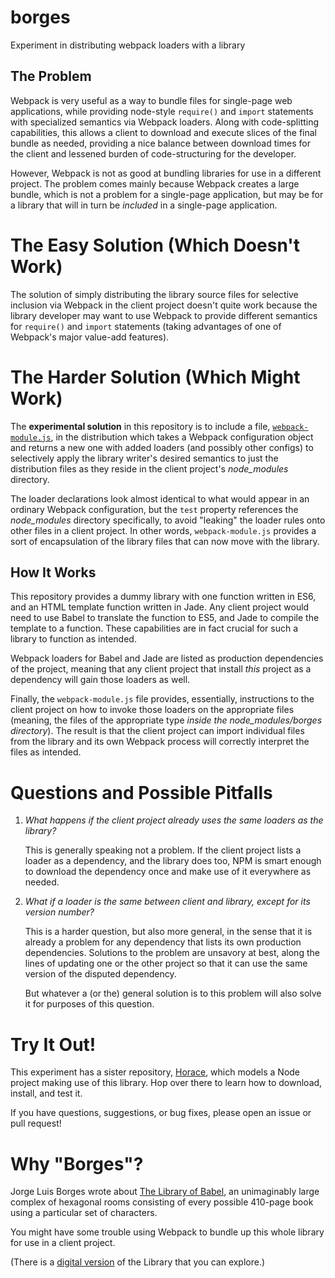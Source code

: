 # borges
Experiment in distributing webpack loaders with a library

## The Problem

Webpack is very useful as a way to bundle files for single-page web
applications, while providing node-style `require()` and `import` statements
with specialized semantics via Webpack loaders. Along with code-splitting
capabilities, this allows a client to download and execute slices of the final
bundle as needed, providing a nice balance between download times for the client
and lessened burden of code-structuring for the developer.

However, Webpack is not as good at bundling libraries for use in a different
project. The problem comes mainly because Webpack creates a large bundle, which
is not a problem for a single-page application, but may be for a library that
will in turn be *included* in a single-page application.

# The Easy Solution (Which Doesn't Work)

The solution of simply distributing the library source files for selective
inclusion via Webpack in the client project doesn't quite work because the
library developer may want to use Webpack to provide different semantics for
`require()` and `import` statements (taking advantages of one of Webpack's major
value-add features).

# The Harder Solution (Which Might Work)

The **experimental solution** in this repository is to include a file,
[`webpack-module.js`](https://github.com/ronichoudhury-work/borges/blob/master/webpack-module.js),
in the distribution which takes a Webpack configuration object and returns a new
one with added loaders (and possibly other configs) to selectively apply the
library writer's desired semantics to just the distribution files as they reside
in the client project's *node_modules* directory.

The loader declarations look almost identical to what would appear in an
ordinary Webpack configuration, but the `test` property references the
*node_modules* directory specifically, to avoid "leaking" the loader rules onto
other files in a client project. In other words, `webpack-module.js` provides a
sort of encapsulation of the library files that can now move with the library.

## How It Works

This repository provides a dummy library with one function written in ES6, and
an HTML template function written in Jade. Any client project would need to use
Babel to translate the function to ES5, and Jade to compile the template to a
function. These capabilities are in fact crucial for such a library to function
as intended.

Webpack loaders for Babel and Jade are listed as production dependencies of the
project, meaning that any client project that install *this* project as a
dependency will gain those loaders as well.

Finally, the `webpack-module.js` file provides, essentially, instructions to the
client project on how to invoke those loaders on the appropriate files (meaning,
the files of the appropriate type *inside the node_modules/borges directory*).
The result is that the client project can import individual files from the
library and its own Webpack process will correctly interpret the files as
intended.

# Questions and Possible Pitfalls

1. *What happens if the client project already uses the same loaders as the
   library?*

   This is generally speaking not a problem. If the client project lists a
   loader as a dependency, and the library does too, NPM is smart enough to
   download the dependency once and make use of it everywhere as needed.

2. *What if a loader is the same between client and library, except for its
   version number?*

   This is a harder question, but also more general, in the sense that it is
   already a problem for any dependency that lists its own production dependencies.
   Solutions to the problem are unsavory at best, along the lines of updating one
   or the other project so that it can use the same version of the disputed
   dependency.

   But whatever a (or the) general solution is to this problem will also solve it
   for purposes of this question.

# Try It Out!

This experiment has a sister repository,
[Horace](https://github.com/ronichoudhury-work/horace), which models a Node
project making use of this library. Hop over there to learn how to download,
install, and test it.

If you have questions, suggestions, or bug fixes, please open an issue or pull
request!

# Why "Borges"?

Jorge Luis Borges wrote about [The Library of
Babel](https://en.wikipedia.org/wiki/The_Library_of_Babel), an unimaginably
large complex of hexagonal rooms consisting of every possible 410-page book
using a particular set of characters.

You might have some trouble using Webpack to bundle up this whole library for
use in a client project.

(There is a [digital version](https://libraryofbabel.info/) of the Library that
you can explore.)
